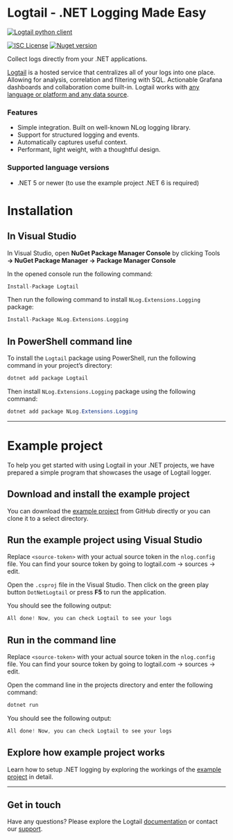 # Logtail - .NET Logging Made Easy
  
  [![Logtail python client](https://user-images.githubusercontent.com/19272921/154085622-59997d5a-3f91-4bc9-a815-3b8ead16d28d.jpeg)](https://betterstack.com/logtail)


[![ISC License](https://img.shields.io/badge/license-ISC-ff69b4.svg)](LICENSE.md)
[![Nuget version](https://badge.fury.io/nu/Logtail.svg)](https://www.nuget.org/packages/Logtail)

Collect logs directly from your .NET applications.

[Logtail](https://betterstack.com/logtail) is a hosted service that centralizes all of your logs into one place. Allowing for analysis, correlation and filtering with SQL. Actionable Grafana dashboards and collaboration come built-in. Logtail works with [any language or platform and any data source](https://docs.logtail.com/). 

### Features
- Simple integration. Built on well-known NLog logging library.
- Support for structured logging and events.
- Automatically captures useful context.
- Performant, light weight, with a thoughtful design.

### Supported language versions
- .NET 5 or newer (to use the example project .NET 6 is required)

# Installation

## In Visual Studio

In Visual Studio, open **NuGet Package Manager Console** by clicking Tools **→ NuGet Package Manager → Package Manager Console**

In the opened console run the following command:

```php
Install-Package Logtail
```

Then run the following command to install `NLog.Extensions.Logging` package:

```php
Install-Package NLog.Extensions.Logging
```

## In PowerShell command line

To install the `Logtail` package using PowerShell, run the following command in your project’s directory:

```powershell
dotnet add package Logtail
```

Then install `NLog.Extensions.Logging` package using the following command:

```powershell
dotnet add package NLog.Extensions.Logging
```

---

# Example project

To help you get started with using Logtail in your .NET projects, we have prepared a simple program that showcases the usage of Logtail logger.

## Download and install the example project

You can download the [example project](https://github.com/logtail/logtail-dotnet/tree/main/example-project) from GitHub directly or you can clone it to a select directory.

## Run the example project using Visual Studio
 
Replace `<source-token>` with your actual source token in the `nlog.config` file. You can find your source token by going to logtail.com -> sources -> edit.

Open the `.csproj` file in the Visual Studio. Then click on the green play button `DotNetLogtail` or press **F5** to run the application.

You should see the following output:

```powershell
All done! Now, you can check Logtail to see your logs
```

## Run in the command line

Replace `<source-token>` with your actual source token in the `nlog.config` file. You can find your source token by going to logtail.com -> sources -> edit.

Open the command line in the projects directory and enter the following command:

```powershell
dotnet run
```

You should see the following output:

```powershell
All done! Now, you can check Logtail to see your logs
```

## Explore how example project works
 
Learn how to setup .NET logging by exploring the workings of the [example project](https://github.com/logtail/logtail-dotnet/tree/main/example-project) in detail. 
 
---
 
## Get in touch

Have any questions? Please explore the Logtail [documentation](https://docs.logtail.com/) or contact our [support](https://betterstack.com/help).
